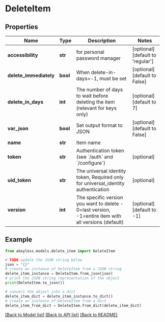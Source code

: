# DeleteItem


## Properties

Name | Type | Description | Notes
------------ | ------------- | ------------- | -------------
**accessibility** | **str** | for personal password manager | [optional] [default to 'regular']
**delete_immediately** | **bool** | When delete-in-days&#x3D;-1, must be set | [optional] [default to False]
**delete_in_days** | **int** | The number of days to wait before deleting the item (relevant for keys only) | [optional] [default to 7]
**var_json** | **bool** | Set output format to JSON | [optional] [default to False]
**name** | **str** | Item name | 
**token** | **str** | Authentication token (see &#x60;/auth&#x60; and &#x60;/configure&#x60;) | [optional] 
**uid_token** | **str** | The universal identity token, Required only for universal_identity authentication | [optional] 
**version** | **int** | The specific version you want to delete - 0&#x3D;last version, -1&#x3D;entire item with all versions (default) | [optional] [default to -1]

## Example

```python
from akeyless.models.delete_item import DeleteItem

# TODO update the JSON string below
json = "{}"
# create an instance of DeleteItem from a JSON string
delete_item_instance = DeleteItem.from_json(json)
# print the JSON string representation of the object
print(DeleteItem.to_json())

# convert the object into a dict
delete_item_dict = delete_item_instance.to_dict()
# create an instance of DeleteItem from a dict
delete_item_from_dict = DeleteItem.from_dict(delete_item_dict)
```
[[Back to Model list]](../README.md#documentation-for-models) [[Back to API list]](../README.md#documentation-for-api-endpoints) [[Back to README]](../README.md)


